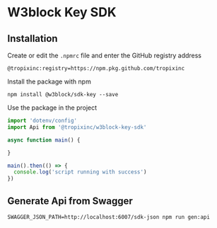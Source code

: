 # W3block Key SDK 
## Installation

Create or edit the `.npmrc` file and enter the GitHub registry address

```
@tropixinc:registry=https://npm.pkg.github.com/tropixinc
```

Install the package with npm
```
npm install @w3block/sdk-key --save
```

Use the package in the project

```js
import 'dotenv/config'
import Api from '@tropixinc/w3block-key-sdk'

async function main() {

}

main().then(() => {
  console.log('script running with success')
})


```



## Generate Api from Swagger

`SWAGGER_JSON_PATH=http://localhost:6007/sdk-json npm run gen:api`
